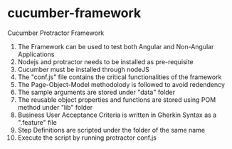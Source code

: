
# cucumber-framework
 Cucumber Protractor Framework
 
1. The Framework can be used to test both Angular and Non-Angular Applications 
2. Nodejs and protractor needs to be installed as pre-requisite 
3. Cucumber must be installed through nodeJS 
4. The "conf.js" file contains the critical functionalities of the framework 
5. The Page-Object-Model methodolody is followed to avoid redendency 
6. The sample arguments are stored under "data" folder 
7. The reusable object properties and functions are stored using POM method under "lib" folder 
8. Business User Acceptance Criteria is written in Gherkin Syntax as a ".feature" file
9. Step Definitions are scripted under the folder of the same name
10. Execute the script by running protractor conf.js
